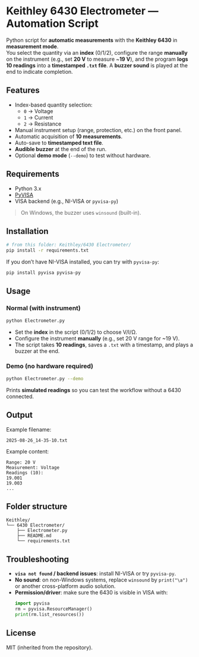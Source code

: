 # Keithley 6430 Electrometer — Automation Script

Python script for **automatic measurements** with the **Keithley 6430** in **measurement mode**.  
You select the quantity via an **index** (0/1/2), configure the range **manually** on the instrument (e.g., set **20 V** to measure ~**19 V**), and the program **logs 10 readings** into a **timestamped `.txt` file**. A **buzzer sound** is played at the end to indicate completion.

## Features
- Index-based quantity selection:
  - `0` → Voltage
  - `1` → Current
  - `2` → Resistance
- Manual instrument setup (range, protection, etc.) on the front panel.
- Automatic acquisition of **10 measurements**.
- Auto-save to **timestamped text file**.
- **Audible buzzer** at the end of the run.
- Optional **demo mode** (`--demo`) to test without hardware.

## Requirements
- Python 3.x
- [PyVISA](https://pyvisa.readthedocs.io/)
- VISA backend (e.g., NI-VISA or `pyvisa-py`)

> On Windows, the buzzer uses `winsound` (built-in).

## Installation
```bash
# from this folder: Keithley/6430 Electrometer/
pip install -r requirements.txt
```

If you don’t have NI-VISA installed, you can try with `pyvisa-py`:
```bash
pip install pyvisa pyvisa-py
```

## Usage

### Normal (with instrument)
```bash
python Electrometer.py
```
- Set the **index** in the script (0/1/2) to choose V/I/Ω.
- Configure the instrument **manually** (e.g., set 20 V range for ~19 V).
- The script takes **10 readings**, saves a `.txt` with a timestamp, and plays a buzzer at the end.

### Demo (no hardware required)
```bash
python Electrometer.py --demo
```
Prints **simulated readings** so you can test the workflow without a 6430 connected.

## Output
Example filename:
```
2025-08-26_14-35-10.txt
```
Example content:
```
Range: 20 V
Measurement: Voltage
Readings (10):
19.001
19.003
...
```

## Folder structure
```
Keithley/
└── 6430 Electrometer/
    ├── Electrometer.py
    ├── README.md
    └── requirements.txt
```

## Troubleshooting
- **`visa not found` / backend issues**: install NI-VISA or try `pyvisa-py`.
- **No sound**: on non-Windows systems, replace `winsound` by `print("\a")` or another cross-platform audio solution.
- **Permission/driver**: make sure the 6430 is visible in VISA with:
  ```python
  import pyvisa
  rm = pyvisa.ResourceManager()
  print(rm.list_resources())
  ```

## License
MIT (inherited from the repository).
